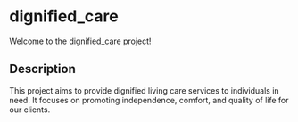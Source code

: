 # dignified_care

Welcome to the dignified_care project!

## Description

This project aims to provide dignified living care services to individuals in need. It focuses on promoting independence, comfort, and quality of life for our clients.
